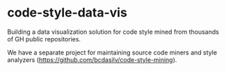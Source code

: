 # code-style-data-vis
Building a data visualization solution for code style mined from thousands of GH public repositories.

We have a separate project for maintaining source code miners and style analyzers (https://github.com/bcdasilv/code-style-mining).
